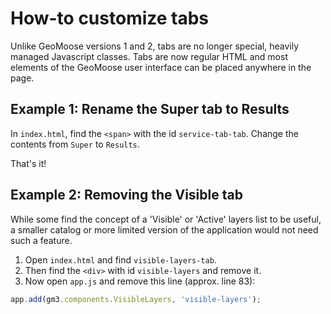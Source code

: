 # How-to customize tabs

Unlike GeoMoose versions 1 and 2, tabs are no longer special, heavily
managed Javascript classes.  Tabs are now regular HTML and most elements 
of the GeoMoose user interface can be placed anywhere in the page.

## Example 1: Rename the Super tab to Results

In `index.html`, find the `<span>` with the id `service-tab-tab`. Change
the contents from `Super` to `Results`. 

That's it!

## Example 2: Removing the Visible tab

While some find the concept of a 'Visible' or 'Active' layers list to be
useful, a smaller catalog or more limited version of the application would 
not need such a feature.  

1. Open `index.html` and find `visible-layers-tab`.
2. Then find the `<div>` with id `visible-layers` and remove it.
3. Now open `app.js` and remove this line (approx. line 83):

```javascript
app.add(gm3.components.VisibleLayers, 'visible-layers');
```

